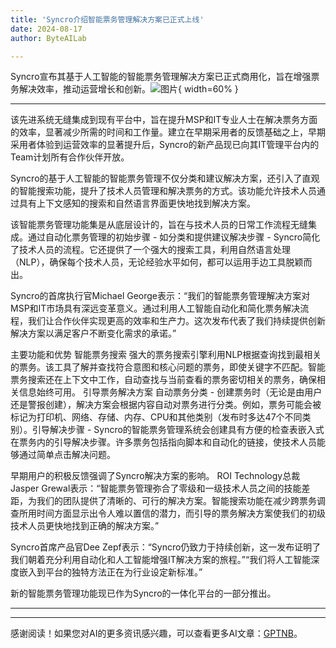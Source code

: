 ```yaml
---
title: 'Syncro介绍智能票务管理解决方案已正式上线'
date: 2024-08-17
author: ByteAILab

---
```


Syncro宣布其基于人工智能的智能票务管理解决方案已正式商用化，旨在增强票务解决效率，推动运营增长和创新。![图片](https://ai-techpark.com/wp-content/uploads/2024/08/Syncros-960x540.jpg){ width=60% }

---
该先进系统无缝集成到现有平台中，旨在提升MSP和IT专业人士在解决票务方面的效率，显著减少所需的时间和工作量。建立在早期采用者的反馈基础之上，早期采用者体验到运营效率的显著提升后，Syncro的新产品现已向其IT管理平台内的Team计划所有合作伙伴开放。

Syncro的基于人工智能的智能票务管理不仅分类和建议解决方案，还引入了直观的智能搜索功能，提升了技术人员管理和解决票务的方式。该功能允许技术人员通过具有上下文感知的搜索和自然语言界面更快地找到解决方案。

该智能票务管理功能集是从底层设计的，旨在与技术人员的日常工作流程无缝集成。通过自动化票务管理的初始步骤 - 如分类和提供建议解决步骤 - Syncro简化了技术人员的流程。它还提供了一个强大的搜索工具，利用自然语言处理（NLP），确保每个技术人员，无论经验水平如何，都可以运用手边工具脱颖而出。

Syncro的首席执行官Michael George表示：“我们的智能票务管理解决方案对MSP和IT市场具有深远变革意义。通过利用人工智能自动化和简化票务解决流程，我们让合作伙伴实现更高的效率和生产力。这次发布代表了我们持续提供创新解决方案以满足客户不断变化需求的承诺。”

主要功能和优势
智能票务搜索
强大的票务搜索引擎利用NLP根据查询找到最相关的票务。该工具了解并查找符合意图和核心问题的票务，即使关键字不匹配。智能票务搜索还在上下文中工作，自动查找与当前查看的票务密切相关的票务，确保相关信息始终可用。
引导票务解决方案
自动票务分类 - 创建票务时（无论是由用户还是警报创建），解决方案会根据内容自动对票务进行分类。例如，票务可能会被标记为打印机、网络、存储、内存、CPU和其他类别（发布时多达47个不同类别）。引导解决步骤 - Syncro的智能票务管理系统会创建具有方便的检查表嵌入式在票务内的引导解决步骤。许多票务包括指向脚本和自动化的链接，使技术人员能够通过简单点击解决问题。

早期用户的积极反馈强调了Syncro解决方案的影响。
ROI Technology总裁Jasper Grewal表示：“智能票务管理弥合了零级和一级技术人员之间的技能差距，为我们的团队提供了清晰的、可行的解决方案。智能搜索功能在减少跨票务调查所用时间方面显示出令人难以置信的潜力，而引导的票务解决方案使我们的初级技术人员更快地找到正确的解决方案。”

Syncro首席产品官Dee Zepf表示：“Syncro仍致力于持续创新，这一发布证明了我们朝着充分利用自动化和人工智能增强IT解决方案的旅程。”“我们将人工智能深度嵌入到平台的独特方法正在为行业设定新标准。”

新的智能票务管理功能现已作为Syncro的一体化平台的一部分推出。

---
---
感谢阅读！如果您对AI的更多资讯感兴趣，可以查看更多AI文章：[GPTNB](https://gptnb.com)。
